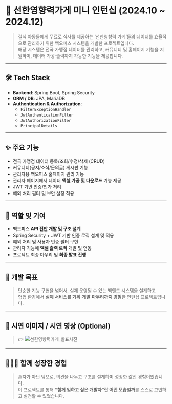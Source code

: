 # 🌟 선한영향력가게 미니 인턴십 (2024.10 ~ 2024.12)

> 결식 아동들에게 무료로 식사를 제공하는 ‘선한영향력 가게’들의 데이터를 효율적으로 관리하기 위한 백오피스 시스템을 개발한 프로젝트입니다.  
> 해당 시스템은 전국 가맹점 데이터를 관리하고, 커뮤니티 및 홈페이지 기능을 지원하며, 데이터 가공·출력까지 가능한 기능을 제공합니다.

---

## 🛠 Tech Stack

- **Backend**: Spring Boot, Spring Security  
- **ORM / DB**: JPA, MariaDB  
- **Authentication & Authorization**:
  - `FilterExceptionHandler`
  - `JwtAuthenticationFilter`
  - `JwtAuthorizationFilter`
  - `PrincipalDetails`  

---

## ✨ 주요 기능

- 전국 가맹점 데이터 등록/조회/수정/삭제 (CRUD)
- 커뮤니티(공지/소식/문의글) 게시판 기능
- 관리자용 백오피스 홈페이지 관리 기능
- 관리자 페이지에서 데이터 **엑셀 가공 및 다운로드** 기능 제공
- JWT 기반 인증/인가 처리
- 예외 처리 필터 및 보안 설정 적용

---

## 🧩 역할 및 기여

- 백오피스 **API 전반 개발 및 구조 설계**
- Spring Security + JWT 기반 인증 로직 설계 및 적용
- 예외 처리 및 사용자 인증 필터 구현
- 관리자 기능에 **엑셀 출력 로직** 개발 및 연동
- 프로젝트 최종 마무리 및 **최종 발표 진행**

---

## 📌 개발 목표

> 단순한 기능 구현을 넘어서, 실제 운영될 수 있는 백엔드 시스템을 설계하고  
> 협업 환경에서 **실제 서비스를 기획·개발·마무리까지 경험**한 인턴십 프로젝트입니다.

---

## 📸 시연 이미지 / 시연 영상 (Optional)

> 👉 ![선한영향력가게_발표사진](https://github.com/user-attachments/assets/fa184b0b-7854-4a7d-a015-70f67457d61f)

---

## 🙋🏻‍♂️ 함께 성장한 경험

> 혼자가 아닌 팀으로, 의견을 나누고 구조를 설계하며 성장한 값진 경험이었습니다.  
> 이 프로젝트를 통해 **“함께 일하고 싶은 개발자”란 어떤 모습일까**를 스스로 고민하고 실천할 수 있었습니다.
